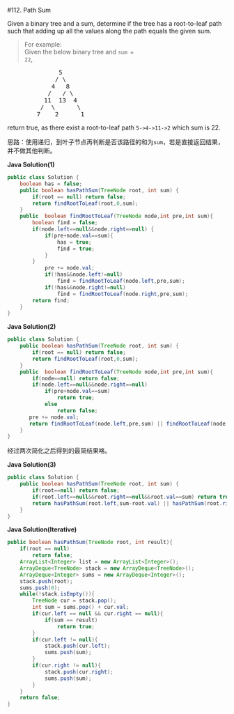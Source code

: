 #112. Path Sum

>
Given a binary tree and a sum, determine if the tree has a root-to-leaf path such that adding up all the values along the path equals the given sum.


>For example:<br />
Given the below binary tree and <code>sum = 22</code>,

<pre>
              5
             / \
            4   8
           /   / \
          11  13  4
         /  \      \
        7    2      1
</pre>

>
return true, as there exist a root-to-leaf path <code>5->4->11->2</code> which sum is 22.


思路：使用递归，到叶子节点再判断是否该路径的和为`sum`，若是直接返回结果，并不做其他判断。

**Java Solution(1)**
```java
public class Solution {
    boolean has = false;
    public boolean hasPathSum(TreeNode root, int sum) {
        if(root == null) return false;
        return findRootToLeaf(root,0,sum);
    }
    public  boolean findRootToLeaf(TreeNode node,int pre,int sum){
        boolean find = false;
        if(node.left==null&&node.right==null) {
            if(pre+node.val==sum){
                has = true;
                find = true;
            }
        }
            pre += node.val;
            if(!has&&node.left!=null)
                find = findRootToLeaf(node.left,pre,sum);
            if(!has&&node.right!=null)
                find = findRootToLeaf(node.right,pre,sum);
        return find;
    }
}
```


**Java Solution(2)**
```java
public class Solution {
    public boolean hasPathSum(TreeNode root, int sum) {
        if(root == null) return false;
        return findRootToLeaf(root,0,sum);
    }
    public  boolean findRootToLeaf(TreeNode node,int pre,int sum){
        if(node==null) return false;
        if(node.left==null&&node.right==null)
            if(pre+node.val==sum)
                return true;
            else
                return false;
       pre += node.val;
       return findRootToLeaf(node.left,pre,sum) || findRootToLeaf(node.right,pre,sum);
    }
}
```


经过两次简化之后得到的最简结果咯。

**Java Solution(3)**
```java
public class Solution {
    public boolean hasPathSum(TreeNode root, int sum) {
        if(root==null) return false;
        if(root.left==null&&root.right==null&&root.val==sum) return true;
        return hasPathSum(root.left,sum-root.val) || hasPathSum(root.right,sum-root.val);
    }
}
```


**Java Solution(Iterative)**
```java
public boolean hasPathSum(TreeNode root, int result){
    if(root == null)
        return false;
    ArrayList<Integer> list = new ArrayList<Integer>();
    ArrayDeque<TreeNode> stack = new ArrayDeque<TreeNode>();
    ArrayDeque<Integer> sums = new ArrayDeque<Integer>();
    stack.push(root);
    sums.push(0);
    while(!stack.isEmpty()){
        TreeNode cur = stack.pop();
        int sum = sums.pop() + cur.val;
        if(cur.left == null && cur.right == null){
            if(sum == result)
                return true;
        }
        if(cur.left != null){
            stack.push(cur.left);
            sums.push(sum);
        }
        if(cur.right != null){
            stack.push(cur.right);
            sums.push(sum);
        }
    }
    return false;
}
```